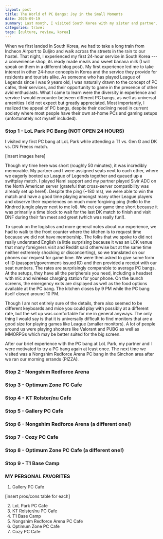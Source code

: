 ```yaml
---
layout: post
title: The World of PC Bangs: Joy in the Small Moments
date: 2025-09-19
summary: Last month, I visited South Korea with my sister and partner. During the trip, we frequented PC bangs across Seoul. I speak on my general observations of PC bangs, their place in South Korean culture and society, and my personal favorites. 
categories: travel
tags: [culture, review, korea]
---
```


When we first landed in South Korea, we had to take a long train from Incheon Airport to Euljiro and walk across the streets in the rain to our hostel. That night, I experienced my first 24-hour service in South Korea --- a convenience shop, its ready made meals and sweet banana milk (I will speak on them in a different blog post). My first experience led me to take interest in other 24-hour concepts in Korea and the service they provide for residents and tourists alike. As someone who has played League of Legends since I was 9 years old, I was naturally drawn to the concept of PC cafes, their services, and their opportunity to game in the presence of other avid enthusiasts. What I came to learn were the diversity in experience and service I would encounter between different PC bangs, as well as universal amenities I did not expect but greatly appreciated. Most importantly, I realized the appeal of PC bangs, despite their declining need in current society where most people have their own at-home PCs and gaming setups (unfortunately not myself included). 

### Stop 1 - LoL Park PC Bang (**NOT OPEN 24 HOURS**)

I visited my first PC bang at LoL Park while attending a T1 vs. Gen G and DK vs. DN Freecs match. 

[insert images here]

Though my time here was short (roughly 50 minutes), it was incredibly memorable. My partner and I were assigned seats next to each other, where we eagerly booted up League of Legends together and queued up a swiftplay match. I played Nami support and my partner played Sivir ADC on the North American server (grateful that cross-server compatibility was already set up here!). Despite the ping (~180 ms), we were able to win the match and have a good time playing amongst many other League players and observe their experiences on much more forgiving ping (hello to the Kindred jungle player next to me lol). We cut our game time short because it was primarily a time block to wait for the last DK match to finish and visit DNF during their fan meet and greet (which was really fun!). 

To speak on the logistics and more general notes about our experience, we had to walk to the front counter where the kitchen is to request time because we did not have membership. The folks that we spoke to did not really understand English (a little surprising because it was an LCK venue that many foreigners visit and Reddit said otherwise but at the same time neither extremely shocking or disconcerting), so we translated on our phones our request for game time. We were then asked to give some form of ID (passport/government-issued ID) and then provided a receipt with our seat numbers. The rates are surprisingly comparable to average PC bangs. At the setups, they have all the peripherals you need, including a headset with mic and wireless charging station for your phone. On the launch screens, the emergency exits are displayed as well as the food options available at the PC bang. The kitchen closes by 9 PM while the PC bang itself closed around 10 PM. 

Though I am not entirely sure of the details, there also seemed to be different keyboards and mice you could play with possibly at a different rate, but the set up was comfortable for me in general anyways. The only thing I would say is that it is universally difficult to find monitors that are a good size for playing games like League (smaller monitors). A lot of people around us were playing shooters like Valorant and PUBG as well as MMORPGs which may be better suited for the big screen. 

After our brief experience with the PC bang at LoL Park, my partner and I were motivated to try a PC bang again at least once. The next time we visited was a Nongshim Redforce Arena PC bang in the Sinchon area after we ran our morning errands (PIZZA).   

### Stop 2 - Nongshim Redforce Arena 

### Stop 3 - Optimum Zone PC Cafe

### Stop 4 - KT Rolster/nu Cafe

### Stop 5 - Gallery PC Cafe

### Stop 6 - Nongshim Redforce Arena (a different one!)

### Stop 7 - Cozy PC Cafe

### Stop 8 - Optimum Zone PC Cafe (a different one!)

### Stop 9 - T1 Base Camp


### MY PERSONAL FAVORITES

1. Gallery PC Cafe

[insert pros/cons table for each]

2. LoL Park PC Cafe
3. KT Rolster/nu PC Cafe
4. T1 Base Camp
5. Nongshim Redforce Arena PC Cafe
6. Optimum Zone PC Cafe
7. Cozy PC Cafe